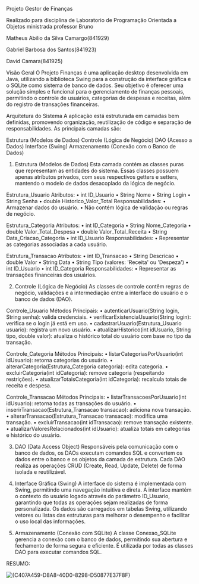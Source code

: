 Projeto Gestor de Finanças

Realizado para disciplina de Laboratorio de Programação Orientada a Objetos ministrada professor Bruno 

Matheus Abilio da Silva Camargo(841929)

Gabriel Barbosa dos Santos(841923)

David Camara(841925)

Visão Geral
O Projeto Finanças é uma aplicação desktop desenvolvida em Java, utilizando a biblioteca
Swing para a construção da interface gráfica e o SQLite como sistema de banco de dados. Seu
objetivo é oferecer uma solução simples e funcional para o gerenciamento de finanças
pessoais, permitindo o controle de usuários, categorias de despesas e receitas, além do
registro de transações financeiras.

Arquitetura do Sistema
A aplicação está estruturada em camadas bem definidas, promovendo organização,
reutilização de código e separação de responsabilidades. As principais camadas são:

Estrutura (Modelos de Dados)
Controle (Lógica de Negócio)
DAO (Acesso a Dados)
Interface (Swing)
Armazenamento (Conexão com o Banco de Dados)

1. Estrutura (Modelos de Dados)
Esta camada contém as classes puras que representam as entidades do sistema. Essas classes
possuem apenas atributos privados, com seus respectivos getters e setters, mantendo o
modelo de dados desacoplado da lógica de negócio.

Estrutura_Usuario
Atributos:
• int ID_Usuario
• String Nome
• String Login
• String Senha
• double Historico_Valor_Total
Responsabilidades:
• Armazenar dados do usuário.
• Não contém lógica de validação ou regras de negócio.

Estrutura_Categoria
Atributos:
• int ID_Categoria
• String Nome_Categoria
• double Valor_Total_Despesa
• double Valor_Total_Receita
• String Data_Criacao_Categoria
• int ID_Usuario
Responsabilidades:
• Representar as categorias associadas a cada usuário.

Estrutura_Transacao
Atributos:
• int ID_Transacao
• String Descricao
• double Valor
• String Data
• String Tipo (valores: 'Receita' ou 'Despeza')
• int ID_Usuario
• int ID_Categoria
Responsabilidades:
• Representar as transações financeiras dos usuários.

2. Controle (Lógica de Negócio)
As classes de controle contêm regras de negócio, validações e a intermediação entre a
interface do usuário e o banco de dados (DAO).

Controle_Usuario
Métodos Principais:
• autenticarUsuario(String login, String senha): valida credenciais.
• verificarExistenciaUsuario(String login): verifica se o login já está em uso.
• cadastrarUsuario(Estrutura_Usuario usuario): registra um novo usuário.
• atualizarHistorico(int idUsuario, String tipo, double valor): atualiza o histórico total do
usuário com base no tipo da transação.

Controle_Categoria
Métodos Principais:
• listarCategoriasPorUsuario(int idUsuario): retorna categorias do usuário.
• alterarCategoria(Estrutura_Categoria categoria): edita categoria.
• excluirCategoria(int idCategoria): remove categoria (respeitando restrições).
• atualizarTotaisCategoria(int idCategoria): recalcula totais de receita e despesa.

Controle_Transacao
Métodos Principais:
• listarTransacoesPorUsuario(int idUsuario): retorna todas as transações do usuário.
• inserirTransacao(Estrutura_Transacao transacao): adiciona nova transação.
• alterarTransacao(Estrutura_Transacao transacao): modifica uma transação.
• excluirTransacao(int idTransacao): remove transação existente.
• atualizarValoresRelacionados(int idUsuario): atualiza totais em categorias e histórico
do usuário.

3. DAO (Data Access Object)
Responsáveis pela comunicação com o banco de dados, os DAOs executam comandos SQL e
convertem os dados entre o banco e os objetos da camada de estrutura.
Cada DAO realiza as operações CRUD (Create, Read, Update, Delete) de forma isolada e
reutilizável.

4. Interface Gráfica (Swing)
A interface do sistema é implementada com Swing, permitindo uma navegação intuitiva e
direta. A interface mantém o contexto do usuário logado através do parâmetro ID_Usuario,
garantindo que todas as operações sejam realizadas de forma personalizada.
Os dados são carregados em tabelas Swing, utilizando vetores ou listas das estruturas para
melhorar o desempenho e facilitar o uso local das informações.

5. Armazenamento (Conexão com SQLite)
A classe Conexao_SQLite gerencia a conexão com o banco de dados, permitindo sua abertura e
fechamento de forma segura e eficiente. É utilizada por todas as classes DAO para executar
comandos SQL.

RESUMO:

![{C407A459-D8A8-40D0-8298-D50877E37F8F}](https://github.com/user-attachments/assets/f2c94c17-1422-4239-a4d9-3e2a5c0a82c9)
